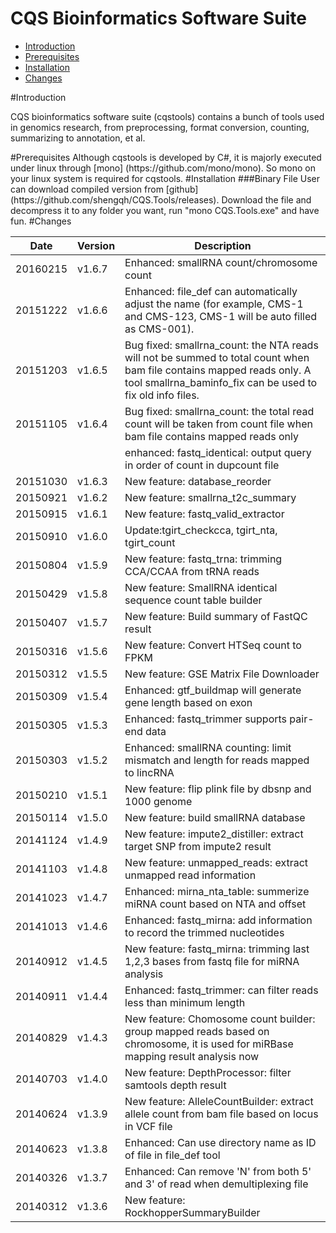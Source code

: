 CQS Bioinformatics Software Suite
==
* [Introduction](#Introduction)
* [Prerequisites](#Prerequisites)
* [Installation](#Installation)
* [Changes](#changes)

<a name="Introduction"/>
#Introduction

CQS bioinformatics software suite (cqstools) contains a bunch of tools used in genomics research, from preprocessing, format conversion, counting, summarizing to annotation, et al.

<a name="Prerequisites"/>
#Prerequisites
Although cqstools is developed by C#, it is majorly executed under linux through [mono] (https://github.com/mono/mono). So mono on your linux system is required for cqstools.

<a name="Installation"/>
#Installation
###Binary File
User can download compiled version from [github](https://github.com/shengqh/CQS.Tools/releases). Download the file and decompress it to any folder you want, run "mono CQS.Tools.exe" and have fun.

<a name="Changes"/>
#Changes

|Date|Version|Description|
|---|---|---|
|20160215| v1.6.7|Enhanced: smallRNA count/chromosome count
|20151222| v1.6.6|Enhanced: file_def can automatically adjust the name (for example, CMS-1 and CMS-123, CMS-1 will be auto filled as CMS-001).
|20151203| v1.6.5|Bug fixed: smallrna_count: the NTA reads will not be summed to total count when bam file contains mapped reads only. A tool smallrna_baminfo_fix can be used to fix old info files.
|20151105| v1.6.4|Bug fixed: smallrna_count: the total read count will be taken from count file when bam file contains mapped reads only
|||enhanced: fastq_identical: output query in order of count in dupcount file|
|20151030| v1.6.3|New feature: database_reorder|
|20150921| v1.6.2|New feature: smallrna_t2c_summary|
|20150915| v1.6.1|New feature: fastq_valid_extractor|
|20150910| v1.6.0|Update:tgirt_checkcca, tgirt_nta, tgirt_count|
|20150804| v1.5.9|New feature: fastq_trna: trimming CCA/CCAA from tRNA reads|
|20150429| v1.5.8|New feature: SmallRNA identical sequence count table builder|
|20150407| v1.5.7|New feature: Build summary of FastQC result|
|20150316| v1.5.6|New feature: Convert HTSeq count to FPKM|
|20150312| v1.5.5|New feature: GSE Matrix File Downloader|
|20150309| v1.5.4|Enhanced: gtf_buildmap will generate gene length based on exon|
|20150305| v1.5.3|Enhanced: fastq_trimmer supports pair-end data|
|20150303| v1.5.2|Enhanced: smallRNA counting: limit mismatch and length for reads mapped to lincRNA|
|20150210| v1.5.1|New feature: flip plink file by dbsnp and 1000 genome|
|20150114| v1.5.0|New feature: build smallRNA database|
|20141124| v1.4.9|New feature: impute2_distiller: extract target SNP from impute2 result|
|20141103| v1.4.8|New feature: unmapped_reads: extract unmapped read information|
|20141023| v1.4.7|Enhanced: mirna_nta_table: summerize miRNA count based on NTA and offset|
|20141013| v1.4.6|Enhanced: fastq_mirna: add information to record the trimmed nucleotides|
|20140912| v1.4.5|New feature: fastq_mirna: trimming last 1,2,3 bases from fastq file for miRNA analysis|
|20140911| v1.4.4|Enhanced: fastq_trimmer: can filter reads less than minimum length|
|20140829| v1.4.3|New feature: Chomosome count builder: group mapped reads based on chromosome, it is used for miRBase mapping result analysis now|
|20140703| v1.4.0|New feature: DepthProcessor: filter samtools depth result|
|20140624| v1.3.9|New feature: AlleleCountBuilder: extract allele count from bam file based on locus in VCF file|
|20140623| v1.3.8|Enhanced: Can use directory name as ID of file in file_def tool|
|20140326| v1.3.7|Enhanced: Can remove 'N' from both 5' and 3' of read when demultiplexing file|
|20140312| v1.3.6|New feature: RockhopperSummaryBuilder|